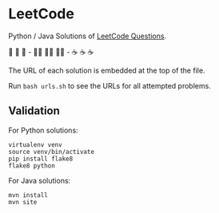 # LeetCode

Python / Java Solutions of [LeetCode Questions](https://leetcode.com/).

🐍 🐍 🐍 - 🏃‍♂️ 🏃‍♂️ 🏃‍♂️ - ☕ ☕ ☕

The URL of each solution is embedded at the top of the file.

Run `bash urls.sh` to see the URLs for all attempted problems.

## Validation

For Python solutions:

```shell
virtualenv venv
source venv/bin/activate
pip install flake8
flake8 python
```

For Java solutions:

```shell
mvn install
mvn site
```
